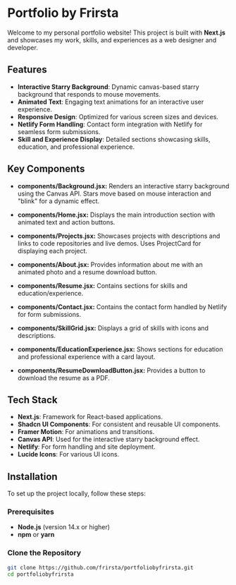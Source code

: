 # Portfolio by Frirsta

Welcome to my personal portfolio website! This project is built with **Next.js** and showcases my work, skills, and experiences as a web designer and developer.

## Features

- **Interactive Starry Background**: Dynamic canvas-based starry background that responds to mouse movements.
- **Animated Text**: Engaging text animations for an interactive user experience.
- **Responsive Design**: Optimized for various screen sizes and devices.
- **Netlify Form Handling**: Contact form integration with Netlify for seamless form submissions.
- **Skill and Experience Display**: Detailed sections showcasing skills, education, and professional experience.

## Key Components

- **components/Background.jsx:** Renders an interactive starry background using the Canvas API. Stars move based on mouse interaction and "blink" for a dynamic effect.

- **components/Home.jsx:** Displays the main introduction section with animated text and action buttons.

- **components/Projects.jsx:** Showcases projects with descriptions and links to code repositories and live demos. Uses ProjectCard for displaying each project.

- **components/About.jsx:** Provides information about me with an animated photo and a resume download button.

- **components/Resume.jsx:** Contains sections for skills and education/experience.

- **components/Contact.jsx:** Contains the contact form handled by Netlify for form submissions.

- **components/SkillGrid.jsx:** Displays a grid of skills with icons and descriptions.

- **components/EducationExperience.jsx:** Shows sections for education and professional experience with a card layout.

- **components/ResumeDownloadButton.jsx:** Provides a button to download the resume as a PDF.

## Tech Stack

- **Next.js**: Framework for React-based applications.
- **Shadcn UI Components**: For consistent and reusable UI components.
- **Framer Motion**: For animations and transitions.
- **Canvas API**: Used for the interactive starry background effect.
- **Netlify**: For form handling and site deployment.
- **Lucide Icons**: For various UI icons.

## Installation

To set up the project locally, follow these steps:

### Prerequisites

- **Node.js** (version 14.x or higher)
- **npm** or **yarn**

### Clone the Repository

```bash
git clone https://github.com/frirsta/portfoliobyfrirsta.git
cd portfoliobyfrirsta
```
